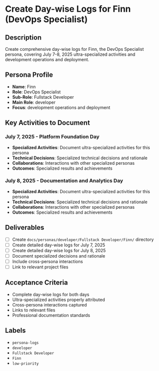 # Create Day-wise Logs for Finn (DevOps Specialist)

## Description
Create comprehensive day-wise logs for Finn, the DevOps Specialist persona, covering July 7-8, 2025 ultra-specialized activities and development operations and deployment.

## Persona Profile
- **Name**: Finn
- **Role**: DevOps Specialist
- **Sub-Role**: Fullstack Developer
- **Main Role**: developer
- **Focus**: development operations and deployment

## Key Activities to Document

### July 7, 2025 - Platform Foundation Day
- **Specialized Activities**: Document ultra-specialized activities for this persona
- **Technical Decisions**: Specialized technical decisions and rationale
- **Collaborations**: Interactions with other specialized personas
- **Outcomes**: Specialized results and achievements

### July 8, 2025 - Documentation and Analytics Day
- **Specialized Activities**: Document ultra-specialized activities for this persona
- **Technical Decisions**: Specialized technical decisions and rationale
- **Collaborations**: Interactions with other specialized personas
- **Outcomes**: Specialized results and achievements

## Deliverables
- [ ] Create `docs/personas/developer/Fullstack Developer/Finn/` directory
- [ ] Create detailed day-wise logs for July 7, 2025
- [ ] Create detailed day-wise logs for July 8, 2025
- [ ] Document specialized decisions and rationale
- [ ] Include cross-persona interactions
- [ ] Link to relevant project files

## Acceptance Criteria
- Complete day-wise logs for both days
- Ultra-specialized activities properly attributed
- Cross-persona interactions captured
- Links to relevant files
- Professional documentation standards

## Labels
- `persona-logs`
- `developer`
- `Fullstack Developer`
- `Finn`
- `low-priority`

